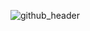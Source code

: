 ![github_header](https://github.com/Mahmoud-Sj/Mahmoud-Sj/assets/165766357/b96a5ea2-758a-4410-978c-87a354a18573)
